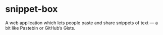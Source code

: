 # snippet-box
A web application which lets people paste and share snippets of text — a bit like Pastebin or GitHub’s Gists.
